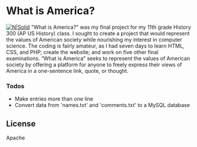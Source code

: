 # What is America?

[![N|Solid](https://www.emojibase.com/resources/img/emojis/hangouts/x1f1fa-1f1f8.png.pagespeed.ic.27WXo921Pd.png)](https://github.com/wardbradt/whatisamerica)
"What is America?" was my final project for my 11th grade History 300 (AP US History) class. I sought to create a project that would represent the values of American society while nourishing my interest in computer science. The coding is fairly amateur, as I had seven days to learn HTML, CSS, and PHP; create the website; and work on five other final examinations. “What is America” seeks to represent the values of American society by offering a platform for anyone to freely express their views of America in a one-sentence link, quote, or thought. 


### Todos

 - Make entries more than one line
 - Convert data from 'names.txt' and 'comments.txt' to a MySQL database

License
----

Apache
